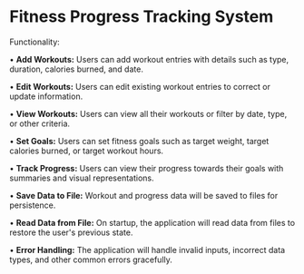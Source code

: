 # Fitness Progress Tracking System

Functionality:

•	**Add Workouts:** Users can add workout entries with details such as type, duration, calories burned, and date.

•	**Edit Workouts:** Users can edit existing workout entries to correct or update information.

•	**View Workouts:** Users can view all their workouts or filter by date, type, or other criteria.

•	**Set Goals:** Users can set fitness goals such as target weight, target calories burned, or target workout hours.

•	**Track Progress:** Users can view their progress towards their goals with summaries and visual representations.

•	**Save Data to File:** Workout and progress data will be saved to files for persistence.

•	**Read Data from File:** On startup, the application will read data from files to restore the user's previous state.

•	**Error Handling:** The application will handle invalid inputs, incorrect data types, and other common errors gracefully.
